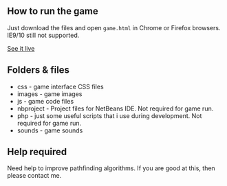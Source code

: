 ## How to run the game

Just download the files and open `game.html` in Chrome or Firefox browsers. IE9/10 still not supported.

[See it live](http://qmegas.info/dark-reign-html5/)

## Folders & files

* css - game interface CSS files
* images - game images
* js - game code files
* nbproject - Project files for NetBeans IDE. Not required for game run.
* php - just some useful scripts that i use during development. Not required for game run.
* sounds - game sounds

## Help required
Need help to improve pathfinding algorithms. If you are good at this, then please contact me.